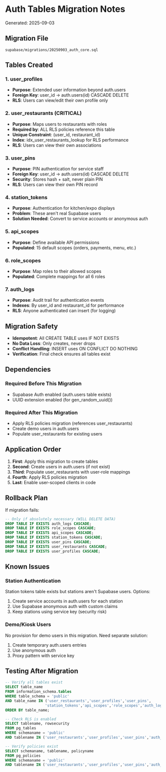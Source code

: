 # Auth Tables Migration Notes
Generated: 2025-09-03

## Migration File
`supabase/migrations/20250903_auth_core.sql`

## Tables Created

### 1. user_profiles
- **Purpose**: Extended user information beyond auth.users
- **Foreign Key**: user_id → auth.users(id) CASCADE DELETE
- **RLS**: Users can view/edit their own profile only

### 2. user_restaurants (CRITICAL)
- **Purpose**: Maps users to restaurants with roles
- **Required by**: ALL RLS policies reference this table
- **Unique Constraint**: (user_id, restaurant_id)
- **Index**: idx_user_restaurants_lookup for RLS performance
- **RLS**: Users can view their own associations

### 3. user_pins
- **Purpose**: PIN authentication for service staff
- **Foreign Key**: user_id → auth.users(id) CASCADE DELETE
- **Security**: Stores hash + salt, never plain PIN
- **RLS**: Users can view their own PIN record

### 4. station_tokens
- **Purpose**: Authentication for kitchen/expo displays
- **Problem**: These aren't real Supabase users
- **Solution Needed**: Convert to service accounts or anonymous auth

### 5. api_scopes
- **Purpose**: Define available API permissions
- **Populated**: 15 default scopes (orders, payments, menu, etc.)

### 6. role_scopes
- **Purpose**: Map roles to their allowed scopes
- **Populated**: Complete mappings for all 6 roles

### 7. auth_logs
- **Purpose**: Audit trail for authentication events
- **Indexes**: By user_id and restaurant_id for performance
- **RLS**: Anyone authenticated can insert (for logging)

## Migration Safety

- **Idempotent**: All CREATE TABLE uses IF NOT EXISTS
- **No Data Loss**: Only creates, never drops
- **Conflict Handling**: INSERT uses ON CONFLICT DO NOTHING
- **Verification**: Final check ensures all tables exist

## Dependencies

### Required Before This Migration
- Supabase Auth enabled (auth.users table exists)
- UUID extension enabled (for gen_random_uuid())

### Required After This Migration
- Apply RLS policies migration (references user_restaurants)
- Create demo users in auth.users
- Populate user_restaurants for existing users

## Application Order

1. **First**: Apply this migration to create tables
2. **Second**: Create users in auth.users (if not exist)
3. **Third**: Populate user_restaurants with user-role mappings
4. **Fourth**: Apply RLS policies migration
5. **Last**: Enable user-scoped clients in code

## Rollback Plan

If migration fails:
```sql
-- Only if absolutely necessary (WILL DELETE DATA)
DROP TABLE IF EXISTS auth_logs CASCADE;
DROP TABLE IF EXISTS role_scopes CASCADE;
DROP TABLE IF EXISTS api_scopes CASCADE;
DROP TABLE IF EXISTS station_tokens CASCADE;
DROP TABLE IF EXISTS user_pins CASCADE;
DROP TABLE IF EXISTS user_restaurants CASCADE;
DROP TABLE IF EXISTS user_profiles CASCADE;
```

## Known Issues

### Station Authentication
Station tokens table exists but stations aren't Supabase users. Options:
1. Create service accounts in auth.users for each station
2. Use Supabase anonymous auth with custom claims
3. Keep stations using service key (security risk)

### Demo/Kiosk Users
No provision for demo users in this migration. Need separate solution:
1. Create temporary auth.users entries
2. Use anonymous auth
3. Proxy pattern with service key

## Testing After Migration

```sql
-- Verify all tables exist
SELECT table_name 
FROM information_schema.tables 
WHERE table_schema = 'public' 
AND table_name IN ('user_restaurants','user_profiles','user_pins',
                  'station_tokens','api_scopes','role_scopes','auth_logs')
ORDER BY table_name;

-- Check RLS is enabled
SELECT tablename, rowsecurity 
FROM pg_tables 
WHERE schemaname = 'public' 
AND tablename IN ('user_restaurants','user_profiles','user_pins','auth_logs');

-- Verify policies exist
SELECT schemaname, tablename, policyname 
FROM pg_policies 
WHERE schemaname = 'public' 
AND tablename IN ('user_restaurants','user_profiles','user_pins','auth_logs');
```